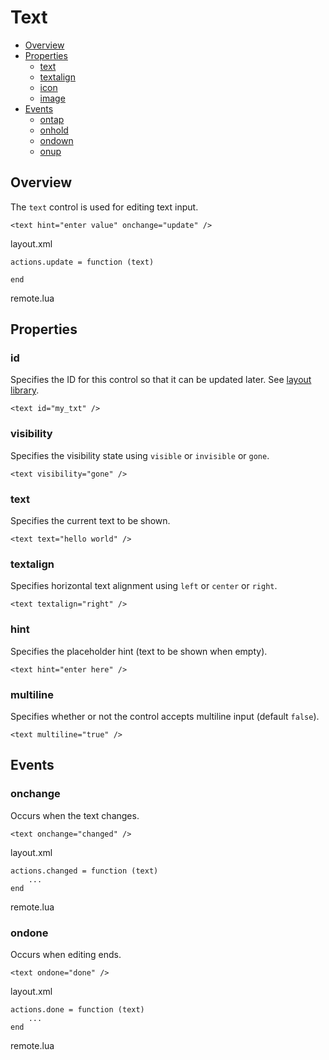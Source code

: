 ﻿
# Text

* [Overview](#overview)
* [Properties](#properties)
	* [text](#text)
	* [textalign](#textalign)
	* [icon](#icon)
	* [image](#image)
* [Events](#events)
	* [ontap](#ontap)
	* [onhold](#onhold)
	* [ondown](#ondown)
	* [onup](#onup)


## Overview
The ``text`` control is used for editing text input.

	<text hint="enter value" onchange="update" />

<ct>layout.xml</ct>

	actions.update = function (text)
		
	end

<ct>remote.lua</ct>



## Properties

### id
Specifies the ID for this control so that it can be updated later. See [layout library](/api/libs/layout).

	<text id="my_txt" />

### visibility
Specifies the visibility state using ``visible`` or ``invisible`` or ``gone``.

	<text visibility="gone" />

### text
Specifies the current text to be shown.

	<text text="hello world" />

### textalign
Specifies horizontal text alignment using ``left`` or ``center`` or ``right``.

	<text textalign="right" />

### hint
Specifies the placeholder hint (text to be shown when empty).

	<text hint="enter here" />

### multiline
Specifies whether or not the control accepts multiline input (default ``false``).

	<text multiline="true" />



## Events

### onchange
Occurs when the text changes.

	<text onchange="changed" />

<ct>layout.xml</ct>

	actions.changed = function (text)
		...
	end

<ct>remote.lua</ct>

### ondone
Occurs when editing ends.

	<text ondone="done" />

<ct>layout.xml</ct>

	actions.done = function (text)
		...
	end

<ct>remote.lua</ct>
